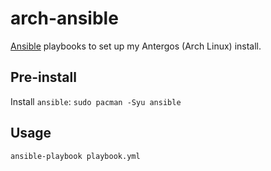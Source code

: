 # arch-ansible 

[Ansible](https://ansible.com) playbooks to set up my Antergos (Arch Linux) install.

## Pre-install

Install `ansible`: `sudo pacman -Syu ansible`

## Usage

```sh
ansible-playbook playbook.yml
```

